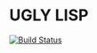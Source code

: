 UGLY LISP
========

[![Build Status](https://travis-ci.org/kenpusney/uglisp.svg?branch=master)](https://travis-ci.org/kenpusney/uglisp)
